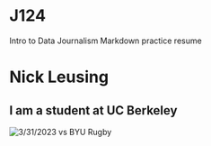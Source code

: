 # J124
Intro to Data Journalism Markdown practice resume
# Nick Leusing
## I am a student at UC Berkeley

![3/31/2023 vs BYU Rugby](/N)
